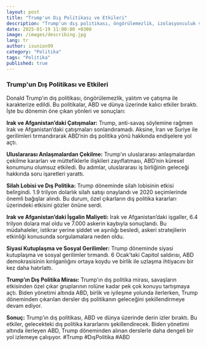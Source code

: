 ```yaml
---
layout: post
title: "Trump'un Dış Politikası ve Etkileri"
description: "Trump'un dış politikası, öngörülemezlik, izolasyonculuk ve karşıtlık ile karakterize edildi ve ABD ile dünya üzerinde kalıcı bir etki bıraktı."
date: 2025-01-19 11:00:00 +0300
image: /images/describing.jpg
lang: tr
author: isunion99
category: "Politika"
tags: "Politika"
published: true
---
```



### **Trump'un Dış Politikası ve Etkileri**


Donald Trump’ın dış politikası, öngörülemezlik, yalıtım ve çatışma ile karakterize edildi. Bu politikalar, ABD ve dünya üzerinde kalıcı etkiler bıraktı. İşte bu dönemin öne çıkan yönleri ve sonuçları:

**Irak ve Afganistan’daki Çatışmalar:**
Trump, anti-savaş söylemine rağmen Irak ve Afganistan’daki çatışmaları sonlandıramadı. Aksine, İran ve Suriye ile gerilimleri tırmandırarak ABD’nin dış politika yönü hakkında endişelere yol açtı.

**Uluslararası Anlaşmalardan Çekilme:**
Trump’ın uluslararası anlaşmalardan çekilme kararları ve müttefiklerle ilişkileri zayıflatması, ABD’nin küresel konumunu olumsuz etkiledi. Bu adımlar, uluslararası iş birliğinin geleceği hakkında soru işaretleri yarattı.

**Silah Lobisi ve Dış Politika:**
Trump döneminde silah lobisinin etkisi belirgindi. 1.9 trilyon dolarlık silah satışı onaylandı ve 2020 seçimlerinde önemli bağışlar alındı. Bu durum, özel çıkarların dış politika kararları üzerindeki etkisini gözler önüne serdi.

**Irak ve Afganistan’daki İşgalin Maliyeti:**
Irak ve Afganistan’daki işgaller, 6.4 trilyon dolara mal oldu ve 7.000 askerin kaybıyla sonuçlandı. Bu müdahaleler, istikrar yerine şiddet ve aşırılığı besledi, askeri stratejilerin etkinliği konusunda sorgulamalara neden oldu.

**Siyasi Kutuplaşma ve Sosyal Gerilimler:**
Trump döneminde siyasi kutuplaşma ve sosyal gerilimler tırmandı. 6 Ocak’taki Capitol saldırısı, ABD demokrasisinin kırılganlığını ortaya koydu ve birlik ile uzlaşma ihtiyacını bir kez daha hatırlattı.

**Trump’ın Dış Politika Mirası:**
Trump’ın dış politika mirası, savaşların etkisinden özel çıkar gruplarının rolüne kadar pek çok konuyu tartışmaya açtı. Biden yönetimi altında ABD, birlik ve iyileşme yolunda ilerlerken, Trump döneminden çıkarılan dersler dış politikanın geleceğini şekillendirmeye devam ediyor.

**Sonuç:**
Trump’ın dış politikası, ABD ve dünya üzerinde derin izler bıraktı. Bu etkiler, gelecekteki dış politika kararlarını şekillendirecek. Biden yönetimi altında ilerleyen ABD, Trump döneminden alınan derslerle daha dengeli bir yol izlemeye çalışıyor. #Trump #DışPolitika #ABD
